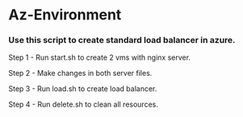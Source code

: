 # Az-Environment

### Use this script to create standard load balancer in azure.

Step 1 - Run start.sh to create 2 vms with nginx server.

Step 2 - Make changes in both server files.

Step 3 - Run load.sh to create load balancer.

Step 4 - Run delete.sh to clean all resources.


